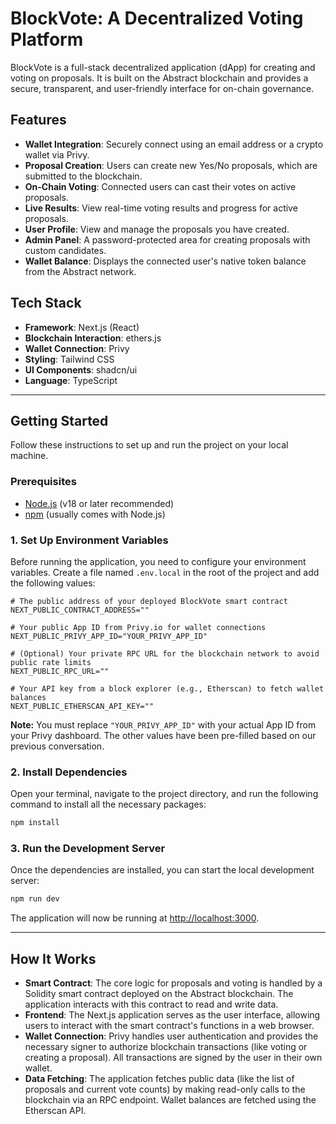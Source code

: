 # BlockVote: A Decentralized Voting Platform

BlockVote is a full-stack decentralized application (dApp) for creating and voting on proposals. It is built on the Abstract blockchain and provides a secure, transparent, and user-friendly interface for on-chain governance.

## Features

- **Wallet Integration**: Securely connect using an email address or a crypto wallet via Privy.
- **Proposal Creation**: Users can create new Yes/No proposals, which are submitted to the blockchain.
- **On-Chain Voting**: Connected users can cast their votes on active proposals.
- **Live Results**: View real-time voting results and progress for active proposals.
- **User Profile**: View and manage the proposals you have created.
- **Admin Panel**: A password-protected area for creating proposals with custom candidates.
- **Wallet Balance**: Displays the connected user's native token balance from the Abstract network.

## Tech Stack

- **Framework**: Next.js (React)
- **Blockchain Interaction**: ethers.js
- **Wallet Connection**: Privy
- **Styling**: Tailwind CSS
- **UI Components**: shadcn/ui
- **Language**: TypeScript

---

## Getting Started

Follow these instructions to set up and run the project on your local machine.

### Prerequisites

- [Node.js](https://nodejs.org/) (v18 or later recommended)
- [npm](https://www.npmjs.com/) (usually comes with Node.js)

### 1. Set Up Environment Variables

Before running the application, you need to configure your environment variables. Create a file named `.env.local` in the root of the project and add the following values:

```
# The public address of your deployed BlockVote smart contract
NEXT_PUBLIC_CONTRACT_ADDRESS=""

# Your public App ID from Privy.io for wallet connections
NEXT_PUBLIC_PRIVY_APP_ID="YOUR_PRIVY_APP_ID"

# (Optional) Your private RPC URL for the blockchain network to avoid public rate limits
NEXT_PUBLIC_RPC_URL=""

# Your API key from a block explorer (e.g., Etherscan) to fetch wallet balances
NEXT_PUBLIC_ETHERSCAN_API_KEY=""

```

**Note:** You must replace `"YOUR_PRIVY_APP_ID"` with your actual App ID from your Privy dashboard. The other values have been pre-filled based on our previous conversation.

### 2. Install Dependencies

Open your terminal, navigate to the project directory, and run the following command to install all the necessary packages:

```bash
npm install
```

### 3. Run the Development Server

Once the dependencies are installed, you can start the local development server:

```bash
npm run dev
```

The application will now be running at [http://localhost:3000](http://localhost:3000).

---

## How It Works

- **Smart Contract**: The core logic for proposals and voting is handled by a Solidity smart contract deployed on the Abstract blockchain. The application interacts with this contract to read and write data.
- **Frontend**: The Next.js application serves as the user interface, allowing users to interact with the smart contract's functions in a web browser.
- **Wallet Connection**: Privy handles user authentication and provides the necessary signer to authorize blockchain transactions (like voting or creating a proposal). All transactions are signed by the user in their own wallet.
- **Data Fetching**: The application fetches public data (like the list of proposals and current vote counts) by making read-only calls to the blockchain via an RPC endpoint. Wallet balances are fetched using the Etherscan API.
